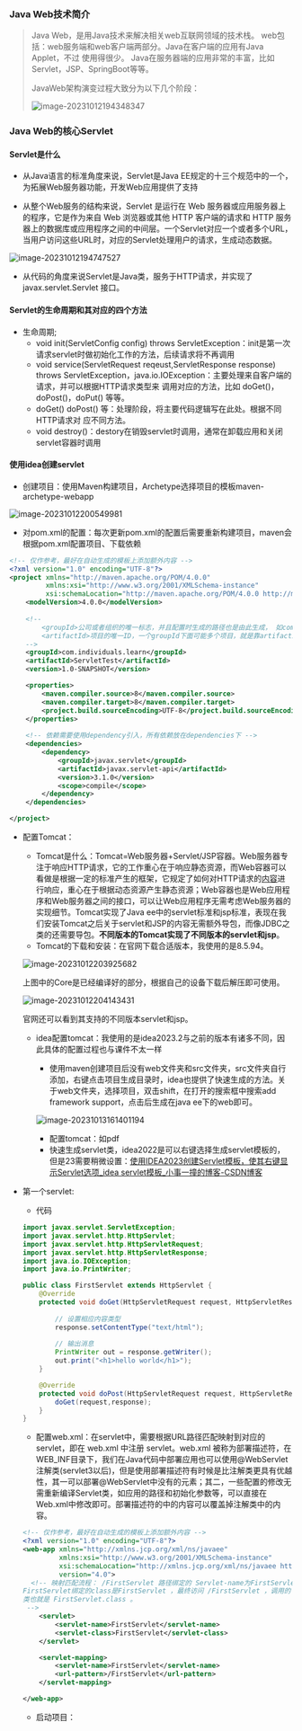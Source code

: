 ### Java Web技术简介

> Java Web，是用Java技术来解决相关web互联网领域的技术栈。 web包括：web服务端和web客户端两部分。Java在客户端的应用有Java Applet，不过 使用得很少。 Java在服务器端的应用非常的丰富，比如Servlet，JSP、SpringBoot等等。
>
> JavaWeb架构演变过程大致分为以下几个阶段：
>
> ![image-20231012194348347](.\images\image-20231012194348347.png)

### Java Web的核心Servlet

#### Servlet是什么

* 从Java语言的标准角度来说，Servlet是Java EE规定的十三个规范中的一个，为拓展Web服务器功能，开发Web应用提供了支持

* 从整个Web服务的结构来说，Servlet 是运行在 Web 服务器或应用服务器上的程序，它是作为来自 Web 浏览器或其他
  HTTP 客户端的请求和 HTTP 服务器上的数据库或应用程序之间的中间层。一个Servlet对应一个或者多个URL，当用户访问这些URL时，对应的Servlet处理用户的请求，生成动态数据。

![image-20231012194747527](.\images\image-20231012194747527.png)

* 从代码的角度来说Servlet是Java类，服务于HTTP请求，并实现了 javax.servlet.Servlet 接口。

#### Servlet的生命周期和其对应的四个方法

* 生命周期;
  * void init(ServletConfig config) throws ServletException：init是第一次请求servlet时做初始化工作的方法，后续请求将不再调用
  * void service(ServletRequest reqeust,ServletResponse response) throws ServletException，java.io.IOException：主要处理来自客户端的请求，并可以根据HTTP请求类型来 调用对应的方法，比如 doGet()，doPost()，doPut() 等等。
  * doGet() doPost() 等：处理阶段，将主要代码逻辑写在此处。根据不同HTTP请求对 应不同方法。
  * void destroy()：destory在销毁servlet时调用，通常在卸载应用和关闭servlet容器时调用

#### 使用idea创建servlet

* 创建项目：使用Maven构建项目，Archetype选择项目的模板maven-archetype-webapp

![image-20231012200549981](.\images\image-20231012200549981.png)

* 对pom.xml的配置：每次更新pom.xml的配置后需要重新构建项目，maven会根据pom.xml配置项目、下载依赖

```xml
<!-- 仅作参考，最好在自动生成的模板上添加额外内容 -->
<?xml version="1.0" encoding="UTF-8"?>
<project xmlns="http://maven.apache.org/POM/4.0.0"
         xmlns:xsi="http://www.w3.org/2001/XMLSchema-instance"
         xsi:schemaLocation="http://maven.apache.org/POM/4.0.0 http://maven.apache.org/xsd/maven-4.0.0.xsd">
    <modelVersion>4.0.0</modelVersion>
	
    <!-- 
		<groupId>公司或者组织的唯一标志，并且配置时生成的路径也是由此生成， 如com.companyname.project-group，maven会将该项目打成的jar包放本地路径：/com/companyname/project-group
		<artifactId>项目的唯一ID，一个groupId下面可能多个项目，就是靠artifactId来区分的
	-->
    <groupId>com.individuals.learn</groupId>
    <artifactId>ServletTest</artifactId>
    <version>1.0-SNAPSHOT</version>

    <properties>
        <maven.compiler.source>8</maven.compiler.source>
        <maven.compiler.target>8</maven.compiler.target>
        <project.build.sourceEncoding>UTF-8</project.build.sourceEncoding>
    </properties>
    
    <!-- 依赖需要使用dependency引入，所有依赖放在dependencies下 -->
    <dependencies>
        <dependency>
            <groupId>javax.servlet</groupId>
            <artifactId>javax.servlet-api</artifactId>
            <version>3.1.0</version>
            <scope>compile</scope>
        </dependency>
    </dependencies>

</project>
```

* 配置Tomcat：

  * Tomcat是什么：Tomcat=Web服务器+Servlet/JSP容器。Web服务器专注于响应HTTP请求，它的工作重心在于响应静态资源，而Web容器可以看做是根据一定的标准产生的框架，它规定了如何对HTTP请求的<u>内容</u>进行响应，重心在于根据动态资源产生静态资源；Web容器也是Web应用程序和Web服务器之间的接口，可以让Web应用程序无需考虑Web服务器的实现细节。Tomcat实现了Java ee中的servlet标准和jsp标准，表现在我们安装Tomcat之后关于servlet和JSP的内容无需额外导包，而像JDBC之类的还需要导包。**不同版本的Tomcat实现了不同版本的servlet和jsp**。
  * Tomcat的下载和安装：在官网下载合适版本，我使用的是8.5.94。

  ![image-20231012203925682](.\images\image-20231012203925682.png)

  上图中的Core是已经编译好的部分，根据自己的设备下载后解压即可使用。

  ![image-20231012204143431](.\images\image-20231012204143431.png)

  官网还可以看到其支持的不同版本servlet和jsp。

  * idea配置tomcat：我使用的是idea2023.2与之前的版本有诸多不同，因此具体的配置过程也与课件不太一样
    * 使用maven创建项目后没有web文件夹和src文件夹，src文件夹自行添加，右键点击项目生成目录时，idea也提供了快速生成的方法。关于web文件夹，选择项目，双击shift，在打开的搜索框中搜索add framework support，点击后生成在java ee下的web即可。
    
    ![image-20231013161401194](.\images\image-20231013161401194.png)
    
    * 配置tomcat：如pdf
    * 快速生成servlet类，idea2022是可以右键选择生成servlet模板的，但是23需要稍微设置：[使用IDEA2023创建Servlet模板，使其右键显示Servlet选项_idea servlet模板_小事一撞的博客-CSDN博客](https://blog.csdn.net/onebumps/article/details/130661359)
  
* 第一个servlet:

  * 代码

  ```java
  import javax.servlet.ServletException;
  import javax.servlet.http.HttpServlet;
  import javax.servlet.http.HttpServletRequest;
  import javax.servlet.http.HttpServletResponse;
  import java.io.IOException;
  import java.io.PrintWriter;
  
  public class FirstServlet extends HttpServlet {
      @Override
      protected void doGet(HttpServletRequest request, HttpServletResponse response) throws ServletException, IOException {
          
          // 设置相应内容类型
          response.setContentType("text/html");
          
          // 输出消息
          PrintWriter out = response.getWriter();
          out.print("<h1>hello world</h1>");
      }
  
      @Override
      protected void doPost(HttpServletRequest request, HttpServletResponse response) throws ServletException, IOException {
          doGet(request,response);
      }
  }
  
  ```

  

  * 配置web.xml：在servlet中，需要根据URL路径匹配映射到对应的servlet，即在 web.xml 中注册 servlet。web.xml 被称为部署描述符，在WEB_INF目录下，我们在Java代码中部署应用也可以使用@WebServlet注解类(servlet3以后)，但是使用部署描述符有时候是比注解类更具有优越性，其一可以部署@WebServlet中没有的元素；其二，一些配置的修改无需重新编译Servlet类，如应用的路径和初始化参数等，可以直接在Web.xml中修改即可。部署描述符的中的内容可以覆盖掉注解类中的内容。

  ```xml
  <!-- 仅作参考，最好在自动生成的模板上添加额外内容 -->
  <?xml version="1.0" encoding="UTF-8"?>
  <web-app xmlns="http://xmlns.jcp.org/xml/ns/javaee"
           xmlns:xsi="http://www.w3.org/2001/XMLSchema-instance"
           xsi:schemaLocation="http://xmlns.jcp.org/xml/ns/javaee http://xmlns.jcp.org/xml/ns/javaee/web-app_4_0.xsd"
           version="4.0">
  	<!-- 映射匹配流程： /FirstServlet 路径绑定的 Servlet-name为FirstServlet ，而
  FirstServlet绑定的class是FirstServlet ，最终访问 /FirstServlet ，调用的
  类也就是 FirstServlet.class 。
   -->
      <servlet>
          <servlet-name>FirstServlet</servlet-name>
          <servlet-class>FirstServlet</servlet-class>
      </servlet>
  
      <servlet-mapping>
          <servlet-name>FirstServlet</servlet-name>
          <url-pattern>/FirstServlet</url-pattern>
      </servlet-mapping>
  
  </web-app>
  ```

  * 启动项目：